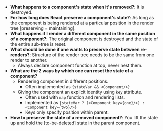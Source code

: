 - **What happens to a component's state when it's removed?**: It is destroyed.
- **For how long does React preserve a component's state?**: As long as the component is being rendered at a particular position in the render tree [preserving = maintaining].
- **What happens if I render a different component in the same position of a component?**: The original component is destroyed and the state of the entire sub-tree is reset.
- **What should be done if one wants to preserve state between re-renders?**: Structure of the render tree needs to be the same from one render to another.
	- Always declare component function at top, never nest them.
- **What are the 2 ways by which one can reset the state of a component?**
	- Rendering component in different positions.
		- Often implemented as ``{stateVar && <Component/>}``
	- Giving the component an explicit identity using `key` attribute.
		- Often used with `map` function and rendering lists.
		- Implemented as ``{stateVar ? (<Component key={one}/>) : <Component key={two}/>}``
		- Keys only specify position within parent.
- **How to preserve the state of a removed component?**: You lift the state up and hold the [to-be-deleted] state in the parent component.